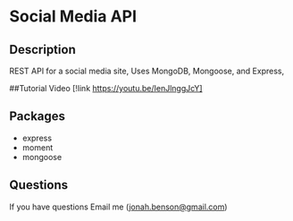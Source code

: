 # Social Media API

## Description
REST API for a social media site, Uses MongoDB, Mongoose, and Express,

##Tutorial Video
[!link https://youtu.be/IenJlnggJcY]

## Packages
- express
- moment
- mongoose

## Questions
If you have questions Email me (jonah.benson@gmail.com)

